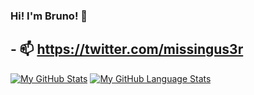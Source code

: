 ### Hi! I'm Bruno! 👋
## - 📫 https://twitter.com/missingus3r
[![My GitHub Stats](https://github-readme-stats.vercel.app/api/?username=missingus3r&count_private=true&theme=tokyonight&showicons=true)]()
[![My GitHub Language Stats](https://github-readme-stats.vercel.app/api/top-langs/?username=missingus3r&langs_count=5&theme=tokyonight)]()


<!--
**missingus3r/missingus3r** is a ✨ _special_ ✨ repository because its `README.md` (this file) appears on your GitHub profile.

Here are some ideas to get you started:

- 🔭 I’m currently working on ...
- 🌱 I’m currently learning ...
- 👯 I’m looking to collaborate on ...
- 🤔 I’m looking for help with ...
- 💬 Ask me about ...
- 📫 How to reach me: ...
- 😄 Pronouns: ...
- ⚡ Fun fact: ...
-->
